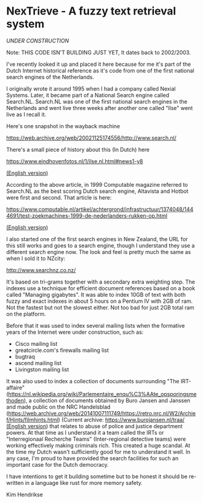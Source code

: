 # NexTrieve - A fuzzy text retrieval system

*UNDER CONSTRUCTION*

Note: THIS CODE ISN'T BUILDING JUST YET, It dates back to 2002/2003.

I've recently looked it up and placed it here because for me it's part of the Dutch Internet historical reference as it's code from one of the first national search engines of the Netherlands.

I originally wrote it around 1995 when I had a company called Nexial Systems. Later, it became part of a National Search engine called Search.NL. Search.NL was one of the first national search engines in the Netherlands and went live three weeks after another one called "Ilse" went live as I recall it.

Here's one snapshot in the wayback machine

https://web.archive.org/web/20021125174556/http://www.search.nl/

There's a small piece of history about this (In Dutch) here

https://www.eindhovenfotos.nl/1/ilse.nl.html#news1-y8

[(English version)](https://www-eindhovenfotos-nl.translate.goog/1/ilse.nl.html?_x_tr_sl=nl&_x_tr_tl=en&_x_tr_hl=en&_x_tr_pto=wapp#news1-y8)

According to the above article, in 1999 Computable magazine referred to Search.NL as the best scoring Dutch search engine, Altavista and Hotbot were first and second. That article is here:

https://www.computable.nl/artikel/achtergrond/infrastructuur/1374048/1444691/test-zoekmachines-1999-de-nederlanders-rukken-op.html

[(English version)](https://www-computable-nl.translate.goog/artikel/achtergrond/infrastructuur/1374048/1444691/test-zoekmachines-1999-de-nederlanders-rukken-op.html?_x_tr_sl=nl&_x_tr_tl=en&_x_tr_hl=en&_x_tr_pto=wapp)

I also started one of the first search engines in New Zealand, the URL for this still works and goes to a search engine, though I understand they use a different search engine now. The look and feel is pretty much the same as when I sold it to NZcity:

http://www.searchnz.co.nz/

It's based on tri-grams together with a secondary extra weighting step. The indexes use a technique for efficient document references based on a book called "Managing gigabytes". It was able to index 10GB of text with both fuzzy and exact indexes in about 5 hours on a Pentium IV with 2GB of ram. Not the fastest but not the slowest either. Not too bad for just 2GB total ram on the platform.

Before that it was used to index several mailing lists when the formative years of the Internet were under construction, such as:

* Cisco mailing list
* greatcircle.com's firewalls mailing list
* bugtraq
* ascend mailing list
* Livingston mailing list

It was also used to index a collection of documents surrounding "The IRT-affaire" (https://nl.wikipedia.org/wiki/Parlementaire_enqu%C3%AAte_opsporingsmethoden), a collection of documents obtained by Buro Jansen and Janssen and made public on the NRC Handelsblad (https://web.archive.org/web/20141007111749/https://retro.nrc.nl/W2/Archief/Hints/filmhints.html) (Current archive: https://www.burojansen.nl/traa/ [(English version](https://www-burojansen-nl.translate.goog/traa/?_x_tr_sl=nl&_x_tr_tl=en&_x_tr_hl=en&_x_tr_pto=wapp)) that relates to abuse of police and justice department powers. At that time as I understand it a team called the IRTs or "Interregionaal Recherche Teams" (Inter-regional detective teams) were working effectively making criminals rich. This created a huge scandal. At the time my Dutch wasn't sufficiently good for me to understand it well. In any case, I'm proud to have provided the search facilities for such an important case for the Dutch democracy.

I have intentions to get it building sometime but to be honest it should be re-written in a language like rust for more memory safety.

Kim Hendrikse
